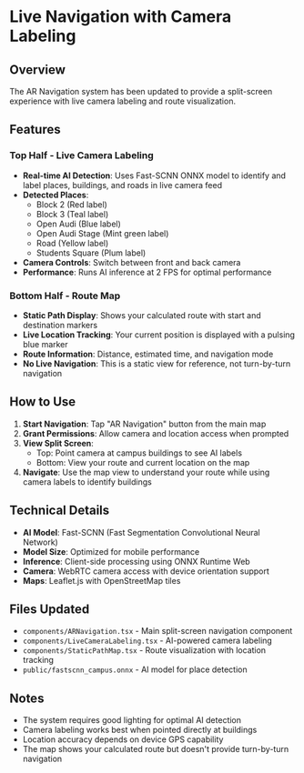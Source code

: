 # Live Navigation with Camera Labeling

## Overview
The AR Navigation system has been updated to provide a split-screen experience with live camera labeling and route visualization.

## Features

### Top Half - Live Camera Labeling
- **Real-time AI Detection**: Uses Fast-SCNN ONNX model to identify and label places, buildings, and roads in live camera feed
- **Detected Places**: 
  - Block 2 (Red label)
  - Block 3 (Teal label) 
  - Open Audi (Blue label)
  - Open Audi Stage (Mint green label)
  - Road (Yellow label)
  - Students Square (Plum label)
- **Camera Controls**: Switch between front and back camera
- **Performance**: Runs AI inference at 2 FPS for optimal performance

### Bottom Half - Route Map
- **Static Path Display**: Shows your calculated route with start and destination markers
- **Live Location Tracking**: Your current position is displayed with a pulsing blue marker
- **Route Information**: Distance, estimated time, and navigation mode
- **No Live Navigation**: This is a static view for reference, not turn-by-turn navigation

## How to Use

1. **Start Navigation**: Tap "AR Navigation" button from the main map
2. **Grant Permissions**: Allow camera and location access when prompted
3. **View Split Screen**: 
   - Top: Point camera at campus buildings to see AI labels
   - Bottom: View your route and current location on the map
4. **Navigate**: Use the map view to understand your route while using camera labels to identify buildings

## Technical Details

- **AI Model**: Fast-SCNN (Fast Segmentation Convolutional Neural Network)
- **Model Size**: Optimized for mobile performance
- **Inference**: Client-side processing using ONNX Runtime Web
- **Camera**: WebRTC camera access with device orientation support
- **Maps**: Leaflet.js with OpenStreetMap tiles

## Files Updated

- `components/ARNavigation.tsx` - Main split-screen navigation component
- `components/LiveCameraLabeling.tsx` - AI-powered camera labeling
- `components/StaticPathMap.tsx` - Route visualization with location tracking
- `public/fastscnn_campus.onnx` - AI model for place detection

## Notes

- The system requires good lighting for optimal AI detection
- Camera labeling works best when pointed directly at buildings
- Location accuracy depends on device GPS capability
- The map shows your calculated route but doesn't provide turn-by-turn navigation